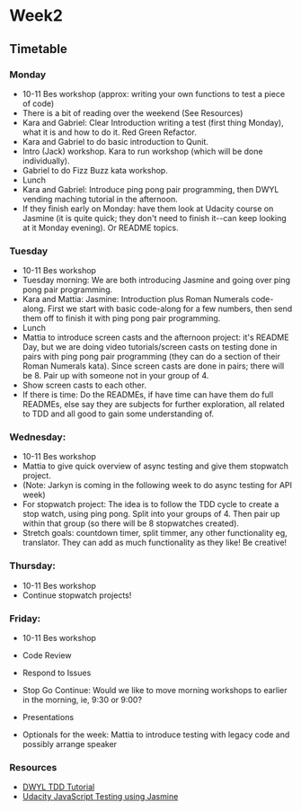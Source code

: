 # Week2

## Timetable

### Monday

* 10-11 Bes workshop (approx: writing your own functions to test a piece of code) 
* There is a bit of reading over the weekend (See Resources) 
* Kara and Gabriel: Clear Introduction writing a test (first thing Monday), what it is and how to do it. Red Green Refactor.
* Kara and Gabriel to do basic introduction to Qunit.
* Intro (Jack) workshop. Kara to run workshop (which will be done individually). 
* Gabriel to do Fizz Buzz kata workshop.
* Lunch
* Kara and Gabriel: Introduce ping pong pair programming, then DWYL vending maching tutorial in the afternoon.
* If they finish early on Monday: have them look at Udacity course on Jasmine (it is quite quick; they don't need to finish it--can keep looking at it Monday evening).  Or README topics.

### Tuesday 

* 10-11 Bes workshop
* Tuesday morning: We are both introducing Jasmine and going over ping pong pair programming.
* Kara and Mattia: Jasmine: Introduction plus Roman Numerals code-along.  First we start with basic code-along for a few numbers, then send them off to finish it with ping pong pair programming.
* Lunch
* Mattia to introduce screen casts and the afternoon project: it's README Day, but we are doing video tutorials/screen casts on testing done in pairs with ping pong pair programming (they can do a section of their Roman Numerals kata).  Since screen casts are done in pairs; there will be 8.  Pair up with someone not in your group of 4. 
* Show screen casts to each other.
* If there is time: Do the READMEs, if have time can have them do full READMEs, else say they are subjects for further exploration, all related to TDD and all good to gain some understanding of.

### Wednesday:

* 10-11 Bes workshop
* Mattia to give quick overview of async testing and give them stopwatch project.
* (Note: Jarkyn is coming in the following week to do async testing for API week)
* For stopwatch project: The idea is to follow the TDD cycle to create a stop watch, using ping pong. Split into your groups of 4. Then pair up within that group (so there will be 8 stopwatches created).
* Stretch goals: countdown timer, split timmer, any other functionality eg, translator. They can add as much functionality as they like! Be creative!

### Thursday:
* 10-11 Bes workshop
* Continue stopwatch projects!

### Friday:
* 10-11 Bes workshop
* Code Review
* Respond to Issues
* Stop Go Continue: Would we like to move morning workshops to earlier in the morning, ie, 9:30 or 9:00?
* Presentations


* Optionals for the week: Mattia to introduce testing with legacy code and possibly arrange speaker 



### Resources
* [DWYL TDD Tutorial](https://github.com/dwyl/learn-tdd)
* [Udacity JavaScript Testing using Jasmine](https://www.udacity.com/course/javascript-testing--ud549)

